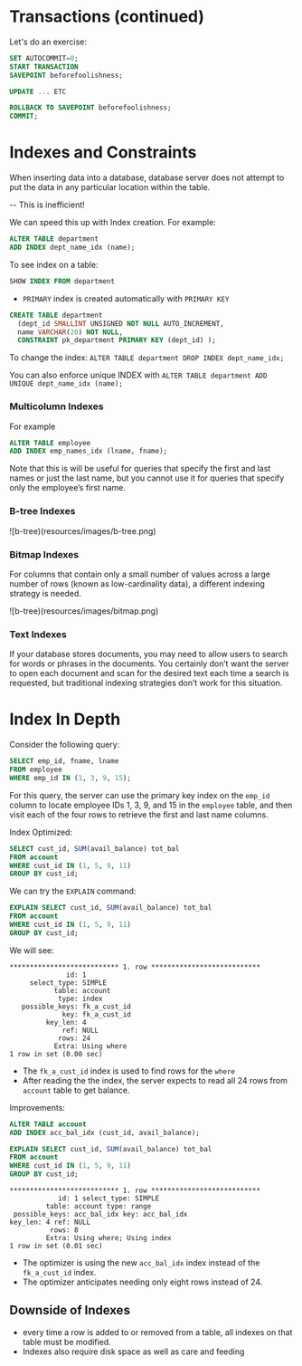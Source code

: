 # Transactions (continued)

Let's do an exercise:

```sql
SET AUTOCOMMIT=0;
START TRANSACTION
SAVEPOINT beforefoolishness;

UPDATE ... ETC

ROLLBACK TO SAVEPOINT beforefoolishness;
COMMIT;
```

# Indexes and Constraints

When inserting data into a database,  database server does not attempt to put the data in any particular location within the table.

 -- This is inefficient!

We can speed this up with Index creation.  For example:

```SQL
ALTER TABLE department
ADD INDEX dept_name_idx (name);
```

To see index on a table:

```SQL
SHOW INDEX FROM department
```

- `PRIMARY` index is created automatically with `PRIMARY KEY`

```SQL
CREATE TABLE department
  (dept_id SMALLINT UNSIGNED NOT NULL AUTO_INCREMENT,
  name VARCHAR(20) NOT NULL,
  CONSTRAINT pk_department PRIMARY KEY (dept_id) );
```

To change the index: `ALTER TABLE department DROP INDEX dept_name_idx;`

You can also enforce unique INDEX with `ALTER TABLE department ADD UNIQUE dept_name_idx (name);`


### Multicolumn Indexes

For example

```sql
ALTER TABLE employee
ADD INDEX emp_names_idx (lname, fname);
```

Note that this is will be useful for queries that specify the first and last names or just the last name, but you cannot use it for queries that specify only the employee’s first name.

### B-tree Indexes

![b-tree)(resources/images/b-tree.png)

### Bitmap Indexes

For columns that contain only a small number of values across a large number of rows (known as low-cardinality data), a different indexing strategy is needed.

![b-tree)(resources/images/bitmap.png)

### Text Indexes

If your database stores documents, you may need to allow users to search for words or phrases in the documents. You certainly don’t want the server to open each document and scan for the desired text each time a search is requested, but traditional indexing strategies don’t work for this situation.


# Index In Depth

Consider the following query:

```SQL
SELECT emp_id, fname, lname
FROM employee
WHERE emp_id IN (1, 3, 9, 15);

```

For this query, the server can use the primary key index on the `emp_id` column to locate employee IDs 1, 3, 9, and 15 in the `employee` table, and then visit each of the four rows to retrieve the first and last name columns.

Index Optimized:

```SQL
SELECT cust_id, SUM(avail_balance) tot_bal
FROM account
WHERE cust_id IN (1, 5, 9, 11)
GROUP BY cust_id;
```

We can try the `EXPLAIN` command:

```sql
EXPLAIN SELECT cust_id, SUM(avail_balance) tot_bal 
FROM account
WHERE cust_id IN (1, 5, 9, 11)
GROUP BY cust_id;
```

We will see:

```
*************************** 1. row ***************************
              id: 1 
     select_type: SIMPLE
           table: account 
            type: index
   possible_keys: fk_a_cust_id 
             key: fk_a_cust_id
         key_len: 4 
             ref: NULL
            rows: 24
           Extra: Using where
1 row in set (0.00 sec)
```
- The `fk_a_cust_id` index is used to find rows for the `where`
- After reading the the index, the server expects to read all 24 rows from `account` table to get balance.

Improvements:

```sql
ALTER TABLE account
ADD INDEX acc_bal_idx (cust_id, avail_balance);
```

```sql
EXPLAIN SELECT cust_id, SUM(avail_balance) tot_bal 
FROM account
WHERE cust_id IN (1, 5, 9, 11)
GROUP BY cust_id;
```

```
*************************** 1. row ***************************
            id: 1 select_type: SIMPLE
         table: account type: range
 possible_keys: acc_bal_idx key: acc_bal_idx
key_len: 4 ref: NULL
          rows: 8
         Extra: Using where; Using index
1 row in set (0.01 sec)
```

- The optimizer is using the new `acc_bal_idx` index instead of the `fk_a_cust_id` index.
- The optimizer anticipates needing only eight rows instead of 24.

## Downside of Indexes

- every time a row is added to or removed from a table, all indexes on that table must be modified.
- Indexes also require disk space as well as care and feeding


